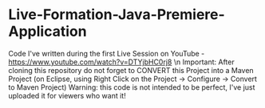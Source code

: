# Live-Formation-Java-Premiere-Application
Code I've written during the first Live Session on YouTube - https://www.youtube.com/watch?v=DTYjbHC0rj8 \n
Important: After cloning this repository do not forget to CONVERT this Project into a Maven Project (on Eclipse, using Right Click on the Project -> Configure -> Convert to Maven Project)
Warning: this code is not intended to be perfect, I've just uploaded it for viewers who want it! 
